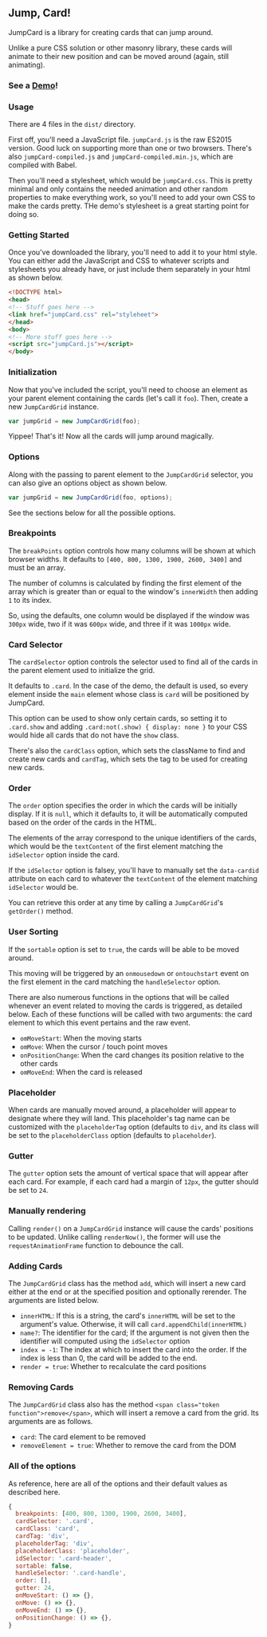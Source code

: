 Jump, Card!
-----------

JumpCard is a library for creating cards that can jump around.

Unlike a pure CSS solution or other masonry library, these cards will animate to their new position and can be moved around (again, still animating).

### See a [Demo](https://rianadon.github.io/JumpCard)!

### Usage

There are 4 files in the `dist/` directory.

First off, you'll need a JavaScript file. `jumpCard.js` is the raw ES2015 version. Good luck on supporting more than one or two browsers.
There's also `jumpCard-compiled.js` and `jumpCard-compiled.min.js`, which are compiled with Babel.

Then you'll need a stylesheet, which would be `jumpCard.css`.
This is pretty minimal and only contains the needed animation and other random properties to make everything work, so you'll need to add your own CSS to make the cards pretty.
THe demo's stylesheet is a great starting point for doing so.

### Getting Started

Once you've downloaded the library, you'll need to add it to your html style.
You can either add the JavaScript and CSS to whatever scripts and stylesheets you already have, or just include them separately in your html as shown below.

```html
<!DOCTYPE html>
<head>
<!-- Stuff goes here -->
<link href="jumpCard.css" rel="styleheet">
</head>
<body>
<!-- More stuff goes here -->
<script src="jumpCard.js"></script>
</body>
```

### Initialization

Now that you've included the script, you'll need to choose an element as your parent element containing the cards (let's call it `foo`).
Then, create a new `JumpCardGrid` instance.

```javascript
var jumpGrid = new JumpCardGrid(foo);
```

Yippee! That's it! Now all the cards will jump around magically.

### Options

Along with the passing to parent element to the `JumpCardGrid` selector, you can also give an options object as shown below.

```javascript
var jumpGrid = new JumpCardGrid(foo, options);
```

See the sections below for all the possible options.

### Breakpoints

The `breakPoints` option controls how many columns will be shown at which browser widths.
It defaults to `[400, 800, 1300, 1900, 2600, 3400]` and must be an array.

The number of columns is calculated by finding the first element of the array which is greater than or equal to the window's `innerWidth` then adding `1` to its index.

So, using the defaults, one column would be displayed if the window was `300px` wide, two if it was `600px` wide, and three if it was `1000px` wide.

### Card Selector

The `cardSelector` option controls the selector used to find all of the cards in the parent element used to initialize the grid.

It defaults to `.card`. In the case of the demo, the default is used, so every element inside the `main` element whose class is `card` will be positioned by JumpCard.

This option can be used to show only certain cards, so setting it to `.card.show` and adding `.card:not(.show) { display: none }` to your CSS would hide all cards that do not have the `show` class.

There's also the `cardClass` option, which sets the className to find and create new cards and `cardTag`, which sets the tag to be used for creating new cards.

### Order

The `order` option specifies the order in which the cards will be initially display. If it is `null`, which it defaults to, it will be automatically computed based on the order of the cards in the HTML.

The elements of the array correspond to the unique identifiers of the cards, which would be the `textContent` of the first element matching the `idSelector` option inside the card.

If the `idSelector` option is falsey, you'll have to manually set the `data-cardid` attribute on each card to whatever the `textContent` of the element matching `idSelector` would be.

You can retrieve this order at any time by calling a `JumpCardGrid`'s `getOrder()` method.

### User Sorting

If the `sortable` option is set to `true`, the cards will be able to be moved around.

This moving will be triggered by an `onmousedown` or `ontouchstart` event on the first element in the card matching the `handleSelector` option.

There are also numerous functions in the options that will be called whenever an event related to moving the cards is triggered, as detailed below. Each of these functions will be called with two arguments: the card element to which this event pertains and the raw event.

* `omMoveStart`: When the moving starts
* `omMove`: When the cursor / touch point moves
* `onPositionChange`: When the card changes its position relative to the other cards
* `omMoveEnd`: When the card is released

### Placeholder

When cards are manually moved around, a placeholder will appear to designate where they will land.
This placeholder's tag name can be customized with the `placeholderTag` option (defaults to `div`, and its class will be set to the `placeholderClass` option (defaults to `placeholder`).

### Gutter

The `gutter` option sets the amount of vertical space that will appear after each card.
For example, if each card had a margin of `12px`, the gutter should be set to `24`.

### Manually rendering

Calling `render()` on a `JumpCardGrid` instance will cause the cards' positions to be updated. Unlike calling `renderNow()`, the former will use the `requestAnimationFrame` function to debounce the call.

### Adding Cards

The `JumpCardGrid` class has the method `add`, which will insert a new card either at the end or at the specified position and optionally rerender.
The arguments are listed below.

* `innerHTML`: If this is a string, the card's `innerHTML` will be set to the argument's value. Otherwise, it will call `card.appendChild(innerHTML)`
* `name?`: The identifier for the card; If the argument is not given then the identifier will computed using the `idSelector` option
* `index = -1`: The index at which to insert the card into the order. If the index is less than 0, the card will be added to the end.
* `render = true`: Whether to recalculate the card positions

### Removing Cards

The `JumpCardGrid` class also has the method `<span class="token function">remove</span>`, which will insert a remove a card from the grid. Its arguments are as follows.

* `card`: The card element to be removed
* `removeElement = true`: Whether to remove the card from the DOM

### All of the options

As reference, here are all of the options and their default values as described here.

```javascript
{
  breakpoints: [400, 800, 1300, 1900, 2600, 3400],
  cardSelector: '.card',
  cardClass: 'card',
  cardTag: 'div',
  placeholderTag: 'div',
  placeholderClass: 'placeholder',
  idSelector: '.card-header',
  sortable: false,
  handleSelector: '.card-handle',
  order: [],
  gutter: 24,
  onMoveStart: () => {},
  onMove: () => {},
  onMoveEnd: () => {},
  onPositionChange: () => {},
}
```
